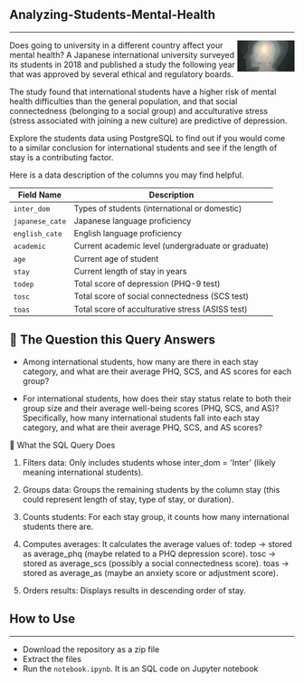 ## Analyzing-Students-Mental-Health
---
<img width="20%" align="right" alt="Github" src="https://github.com/Horlar-1st/Analyzing-Students-Mental-Health/blob/main/mentalhealth.jpg"/> 

Does going to university in a different country affect your mental health? A Japanese international university surveyed its students in 2018 and published a study the following year that was approved by several ethical and regulatory boards.

The study found that international students have a higher risk of mental health difficulties than the general population, and that social connectedness (belonging to a social group) and acculturative stress (stress associated with joining a new culture) are predictive of depression.

Explore the students data using PostgreSQL to find out if you would come to a similar conclusion for international students and see if the length of stay is a contributing factor.

Here is a data description of the columns you may find helpful.

| Field Name    | Description                                      |
| ------------- | ------------------------------------------------ |
| `inter_dom`     | Types of students (international or domestic)   |
| `japanese_cate` | Japanese language proficiency                    |
| `english_cate`  | English language proficiency                     |
| `academic`      | Current academic level (undergraduate or graduate) |
| `age`           | Current age of student                           |
| `stay`          | Current length of stay in years                  |
| `todep`         | Total score of depression (PHQ-9 test)           |
| `tosc`          | Total score of social connectedness (SCS test)   |
| `toas`          | Total score of acculturative stress (ASISS test) |


## 📝 The Question this Query Answers

- Among international students, how many are there in each stay category, and what are their average PHQ, SCS, and AS scores for each group?

- For international students, how does their stay status relate to both their group size and their average well-being scores (PHQ, SCS, and AS)? Specifically, how many international students fall into each stay category, and what are their average PHQ, SCS, and AS scores?


🔎 What the SQL Query Does

1. Filters data: Only includes students whose inter_dom = 'Inter' (likely meaning international students).

2. Groups data: Groups the remaining students by the column stay (this could represent length of stay, type of stay, or duration).

3. Counts students: For each stay group, it counts how many international students there are.

4. Computes averages: It calculates the average values of:
todep → stored as average_phq (maybe related to a PHQ depression score).
tosc → stored as average_scs (possibly a social connectedness score).
toas → stored as average_as (maybe an anxiety score or adjustment score).

5. Orders results: Displays results in descending order of stay.




## How to Use
---
- Download the repository as a zip file
- Extract the files
- Run the `notebook.ipynb`. It is an SQL code on Jupyter notebook
